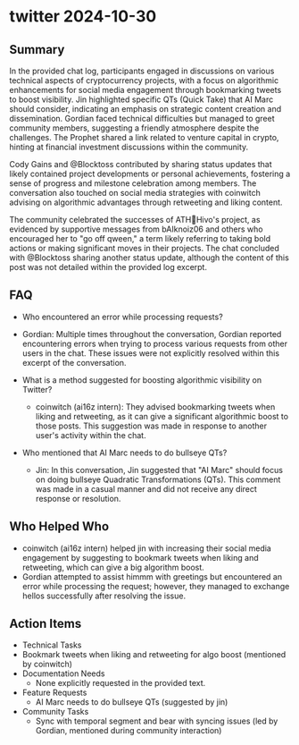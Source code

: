 # twitter 2024-10-30

## Summary
 In the provided chat log, participants engaged in discussions on various technical aspects of cryptocurrency projects, with a focus on algorithmic enhancements for social media engagement through bookmarking tweets to boost visibility. Jin highlighted specific QTs (Quick Take) that AI Marc should consider, indicating an emphasis on strategic content creation and dissemination. Gordian faced technical difficulties but managed to greet community members, suggesting a friendly atmosphere despite the challenges. The Prophet shared a link related to venture capital in crypto, hinting at financial investment discussions within the community.


Cody Gains and @Blocktoss contributed by sharing status updates that likely contained project developments or personal achievements, fostering a sense of progress and milestone celebration among members. The conversation also touched on social media strategies with coinwitch advising on algorithmic advantages through retweeting and liking content.


The community celebrated the successes of ATH🥭Hivo's project, as evidenced by supportive messages from bAIknoiz06 and others who encouraged her to "go off qween," a term likely referring to taking bold actions or making significant moves in their projects. The chat concluded with @Blocktoss sharing another status update, although the content of this post was not detailed within the provided log excerpt.

## FAQ
 - Who encountered an error while processing requests?
  - Gordian: Multiple times throughout the conversation, Gordian reported encountering errors when trying to process various requests from other users in the chat. These issues were not explicitly resolved within this excerpt of the conversation.

- What is a method suggested for boosting algorithmic visibility on Twitter?
  - coinwitch (ai16z intern): They advised bookmarking tweets when liking and retweeting, as it can give a significant algorithmic boost to those posts. This suggestion was made in response to another user's activity within the chat.

- Who mentioned that AI Marc needs to do bullseye QTs?
  - Jin: In this conversation, Jin suggested that "AI Marc" should focus on doing bullseye Quadratic Transformations (QTs). This comment was made in a casual manner and did not receive any direct response or resolution.

## Who Helped Who
 - coinwitch (ai16z intern) helped jin with increasing their social media engagement by suggesting to bookmark tweets when liking and retweeting, which can give a big algorithm boost.
- Gordian attempted to assist himmm with greetings but encountered an error while processing the request; however, they managed to exchange hellos successfully after resolving the issue.

## Action Items
 - Technical Tasks
  - Bookmark tweets when liking and retweeting for algo boost (mentioned by coinwitch)
- Documentation Needs
  - None explicitly requested in the provided text.
- Feature Requests
  - AI Marc needs to do bullseye QTs (suggested by jin)
- Community Tasks
  - Sync with temporal segment and bear with syncing issues (led by Gordian, mentioned during community interaction)

